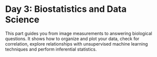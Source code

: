 # Day 3: Biostatistics and Data Science

This part guides you from image measurements to answering biological questions. It shows how to organize and plot your data, check for correlation, explore relationships with unsupervised machine learning techniques and perform inferential statistics.
